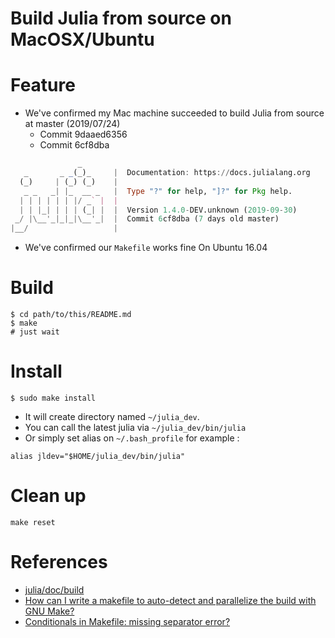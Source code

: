 # Build Julia from source on MacOSX/Ubuntu

# Feature

- We've confirmed my Mac machine succeeded to build Julia from source at master (2019/07/24)
  - Commit 9daaed6356
  - Commit 6cf8dba

```julia
               _
   _       _ _(_)_     |  Documentation: https://docs.julialang.org
  (_)     | (_) (_)    |
   _ _   _| |_  __ _   |  Type "?" for help, "]?" for Pkg help.
  | | | | | | |/ _` |  |
  | | |_| | | | (_| |  |  Version 1.4.0-DEV.unknown (2019-09-30)
 _/ |\__'_|_|_|\__'_|  |  Commit 6cf8dba (7 days old master)
|__/                   |
```

- We've confirmed our `Makefile` works fine On Ubuntu 16.04

# Build

```
$ cd path/to/this/README.md
$ make
# just wait
```

# Install

```
$ sudo make install
```

- It will create directory named `~/julia_dev`.
- You can call the latest julia via `~/julia_dev/bin/julia`
- Or simply set alias on `~/.bash_profile` for example :
```
alias jldev="$HOME/julia_dev/bin/julia"
```

# Clean up

```
make reset
```

# References

- [julia/doc/build](https://github.com/JuliaLang/julia/tree/master/doc/build)
- [How can I write a makefile to auto-detect and parallelize the build with GNU Make?
](https://stackoverflow.com/questions/2527496/how-can-i-write-a-makefile-to-auto-detect-and-parallelize-the-build-with-gnu-mak)
- [Conditionals in Makefile: missing separator error?
](https://stackoverflow.com/questions/16770042/conditionals-in-makefile-missing-separator-error)
